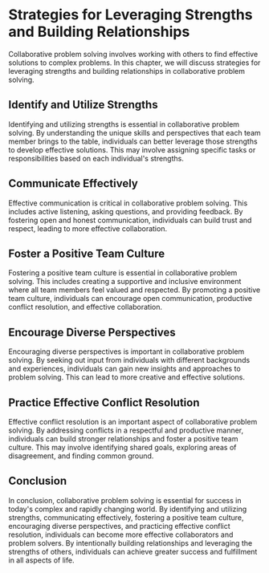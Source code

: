 Strategies for Leveraging Strengths and Building Relationships
========================================================================================================

Collaborative problem solving involves working with others to find effective solutions to complex problems. In this chapter, we will discuss strategies for leveraging strengths and building relationships in collaborative problem solving.

Identify and Utilize Strengths
------------------------------

Identifying and utilizing strengths is essential in collaborative problem solving. By understanding the unique skills and perspectives that each team member brings to the table, individuals can better leverage those strengths to develop effective solutions. This may involve assigning specific tasks or responsibilities based on each individual's strengths.

Communicate Effectively
-----------------------

Effective communication is critical in collaborative problem solving. This includes active listening, asking questions, and providing feedback. By fostering open and honest communication, individuals can build trust and respect, leading to more effective collaboration.

Foster a Positive Team Culture
------------------------------

Fostering a positive team culture is essential in collaborative problem solving. This includes creating a supportive and inclusive environment where all team members feel valued and respected. By promoting a positive team culture, individuals can encourage open communication, productive conflict resolution, and effective collaboration.

Encourage Diverse Perspectives
------------------------------

Encouraging diverse perspectives is important in collaborative problem solving. By seeking out input from individuals with different backgrounds and experiences, individuals can gain new insights and approaches to problem solving. This can lead to more creative and effective solutions.

Practice Effective Conflict Resolution
--------------------------------------

Effective conflict resolution is an important aspect of collaborative problem solving. By addressing conflicts in a respectful and productive manner, individuals can build stronger relationships and foster a positive team culture. This may involve identifying shared goals, exploring areas of disagreement, and finding common ground.

Conclusion
----------

In conclusion, collaborative problem solving is essential for success in today's complex and rapidly changing world. By identifying and utilizing strengths, communicating effectively, fostering a positive team culture, encouraging diverse perspectives, and practicing effective conflict resolution, individuals can become more effective collaborators and problem solvers. By intentionally building relationships and leveraging the strengths of others, individuals can achieve greater success and fulfillment in all aspects of life.
